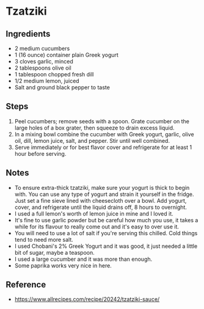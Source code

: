 # Tzatziki

## Ingredients

- 2 medium cucumbers
- 1 (16 ounce) container plain Greek yogurt
- 3 cloves garlic, minced
- 2 tablespoons olive oil
- 1 tablespoon chopped fresh dill
- 1/2 medium lemon, juiced
- Salt and ground black pepper to taste

## Steps

1. Peel cucumbers; remove seeds with a spoon. Grate cucumber on the large holes of a box grater, then squeeze to drain excess liquid.
1. In a mixing bowl combine the cucumber with Greek yogurt, garlic, olive oil, dill, lemon juice, salt, and pepper. Stir until well combined.
1. Serve immediately or for best flavor cover and refrigerate for at least 1 hour before serving.

## Notes

- To ensure extra-thick tzatziki, make sure your yogurt is thick to begin with. You can use any type of yogurt and strain it yourself in the fridge. Just set a fine sieve lined with cheesecloth over a bowl. Add yogurt, cover, and refrigerate until the liquid drains off, 8 hours to overnight.
- I used a full lemon's worth of lemon juice in mine and I loved it.
- It's fine to use garlic powder but be careful how much you use, it takes a while for its flavour to really come out and it's easy to over use it.
- You will need to use a lot of salt if you're serving this chilled. Cold things tend to need more salt.
- I used Chobani's 2% Greek Yogurt and it was good, it just needed a little bit of sugar, maybe a teaspoon.
- I used a large cucumber and it was more than enough.
- Some paprika works very nice in here.

## Reference

- https://www.allrecipes.com/recipe/20242/tzatziki-sauce/